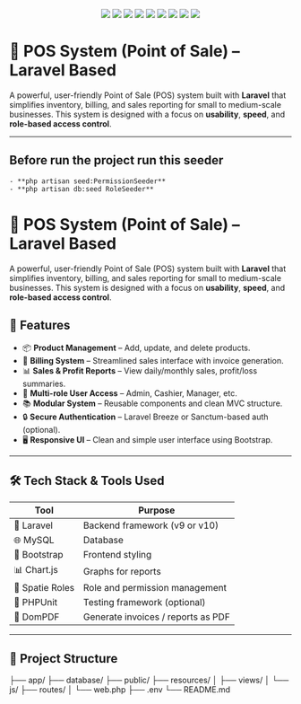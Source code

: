 <p align="center">
  <img src="https://img.shields.io/badge/PHP-777BB4?style=for-the-badge&logo=php&logoColor=white" />
  <img src="https://img.shields.io/badge/Laravel-FF2D20?style=for-the-badge&logo=laravel&logoColor=white" />
  <img src="https://img.shields.io/badge/MySQL-4479A1?style=for-the-badge&logo=mysql&logoColor=white" />
  <img src="https://img.shields.io/badge/HTML5-E34F26?style=for-the-badge&logo=html5&logoColor=white" />
  <img src="https://img.shields.io/badge/CSS3-1572B6?style=for-the-badge&logo=css3&logoColor=white" />
  <img src="https://img.shields.io/badge/JavaScript-F7DF1E?style=for-the-badge&logo=javascript&logoColor=black" />
  <img src="https://img.shields.io/badge/jQuery-0769AD?style=for-the-badge&logo=jquery&logoColor=white" />
  <img src="https://img.shields.io/badge/AJAX-025A8D?style=for-the-badge&logo=ajax&logoColor=white" />
  <img src="https://img.shields.io/badge/Postman-FF6C37?style=for-the-badge&logo=postman&logoColor=white" />
</p>



# 💼 POS System (Point of Sale) – Laravel Based

A powerful, user-friendly Point of Sale (POS) system built with **Laravel** that simplifies inventory, billing, and sales reporting for small to medium-scale businesses. This system is designed with a focus on **usability**, **speed**, and **role-based access control**.

---

## Before run the project run this seeder

    - **php artisan seed:PermissionSeeder**
    - **php artisan db:seed RoleSeeder** 


# 💼 POS System (Point of Sale) – Laravel Based

A powerful, user-friendly Point of Sale (POS) system built with **Laravel** that simplifies inventory, billing, and sales reporting for small to medium-scale businesses. This system is designed with a focus on **usability**, **speed**, and **role-based access control**.



## 🚀 Features

- 📦 **Product Management** – Add, update, and delete products.
- 🧾 **Billing System** – Streamlined sales interface with invoice generation.
- 📊 **Sales & Profit Reports** – View daily/monthly sales, profit/loss summaries.
- 👥 **Multi-role User Access** – Admin, Cashier, Manager, etc.
- 📚 **Modular System** – Reusable components and clean MVC structure.
- 🔒 **Secure Authentication** – Laravel Breeze or Sanctum-based auth (optional).
- 🖥️ **Responsive UI** – Clean and simple user interface using Bootstrap.

---

## 🛠️ Tech Stack & Tools Used

| Tool            | Purpose                          |
|----------------|----------------------------------|
| 🧠 Laravel      | Backend framework (v9 or v10)     |
| 🌐 MySQL        | Database                          |
| 🎨 Bootstrap    | Frontend styling                  |
| 📊 Chart.js     | Graphs for reports                |
| 🔐 Spatie Roles | Role and permission management    |
| 🧪 PHPUnit      | Testing framework (optional)      |
| 📝 DomPDF       | Generate invoices / reports as PDF|

---

## 📂 Project Structure

├── app/
├── database/
├── public/
├── resources/
│ ├── views/
│ └── js/
├── routes/
│ └── web.php
├── .env
└── README.md

